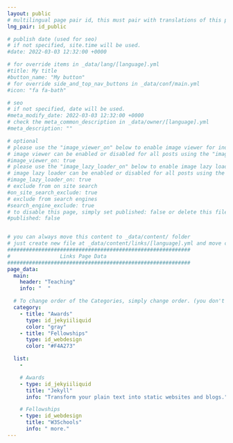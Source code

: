 ```yaml
---
layout: public
# multilingual page pair id, this must pair with translations of this page. (This name must be unique)
lng_pair: id_public

# publish date (used for seo)
# if not specified, site.time will be used.
#date: 2022-03-03 12:32:00 +0000

# for override items in _data/lang/[language].yml
#title: My title
#button_name: "My button"
# for override side_and_top_nav_buttons in _data/conf/main.yml
#icon: "fa fa-bath"

# seo
# if not specified, date will be used.
#meta_modify_date: 2022-03-03 12:32:00 +0000
# check the meta_common_description in _data/owner/[language].yml
#meta_description: ""

# optional
# please use the "image_viewer_on" below to enable image viewer for individual pages or posts (_posts/ or [language]/_posts folders).
# image viewer can be enabled or disabled for all posts using the "image_viewer_posts: true" setting in _data/conf/main.yml.
#image_viewer_on: true
# please use the "image_lazy_loader_on" below to enable image lazy loader for individual pages or posts (_posts/ or [language]/_posts folders).
# image lazy loader can be enabled or disabled for all posts using the "image_lazy_loader_posts: true" setting in _data/conf/main.yml.
#image_lazy_loader_on: true
# exclude from on site search
#on_site_search_exclude: true
# exclude from search engines
#search_engine_exclude: true
# to disable this page, simply set published: false or delete this file
#published: false


# you can always move this content to _data/content/ folder
# just create new file at _data/content/links/[language].yml and move content below.
###########################################################
#                Links Page Data
###########################################################
page_data:
  main:
    header: "Teaching"
    info: "  "

  # To change order of the Categories, simply change order. (you don't need to change list order.)
  category:
    - title: "Awards"
      type: id_jekyiiliquid
      color: "gray"
    - title: "Fellowships"
      type: id_webdesign
      color: "#F4A273"

  list:
    -

    # Awards
    - type: id_jekyiiliquid            
      title: "Jekyll"                    
      info: "Transform your plain text into static websites and blogs."

    # Fellowships                       
    - type: id_webdesign     
      title: "W3Schools"    
      info: " more."
---
```

